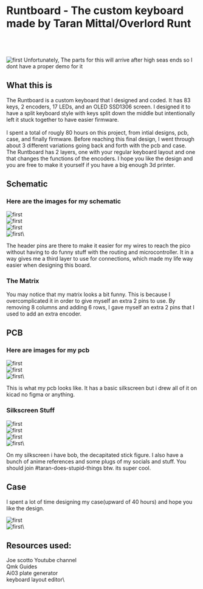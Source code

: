 # Runtboard - The custom keyboard made by Taran Mittal/Overlord Runt
\
\
\
![first](assets/img1.png)
Unfortunately, The parts for this will arrive after high seas ends so I dont have a proper demo for it

## What this is
The Runtboard is a custom keyboard that I designed and coded. It has 83 keys, 2 encoders, 17 LEDs, and an OLED SSD1306 screen. I designed it to have a split keyboard style with keys split down the middle but intentionally left it stuck together to have easier firmware.\
\
I spent a total of rougly 80 hours on this project, from intial designs, pcb, case, and finally firmware. Before reaching this final design, I went through about 3 different variations going back and forth with the pcb and case.\
The Runtboard has 2 layers, one with your regular keyboard layout and one that changes the functions of the encoders. I hope you like the design and you are free to make it yourself if you have a big enough 3d printer.

## Schematic
### Here are the images for my schematic
![first](assets/S1.png)\
![first](assets/Schematic.png)\
![first](assets/matrix.png)\
![first](assets/leds.png)\

The header pins are there to make it easier for my wires to reach the pico without having to do funny stuff with the routing and microcontroller. It in a way gives me a third layer to use for connections, which made my life way easier when designing this board.

### The Matrix
You may notice that my matrix looks a bit funny. This is because I overcomplicated it in order to give myself an extra 2 pins to use. By removing 8 columns and adding 6 rows, I gave myself an extra 2 pins that I used to add an extra encoder.

## PCB
### Here are images for my pcb
![first](assets/pcbs.png)\
![first](assets/cb2.png)\
![first](assets/pcb1.png)\

This is what my pcb looks like. It has a basic silkscreen but i drew all of it on kicad no figma or anything.


### Silkscreen Stuff
![first](assets/12.png)\
![first](assets/bob.png)\
![first](assets/back.png)\
![first](assets/agas.png)\

On my silkscreen i have bob, the decapitated stick figure. I also have a bunch of anime references and some plugs of my socials and stuff. You should join #taran-does-stupid-things btw. its super cool.


## Case
I spent a lot of time designing my case(upward of 40 hours) and hope you like the design.

![first](assets/img1.png)\
![first](assets/topoff.png)\

## Resources used:
Joe scotto Youtube channel\
Qmk Guides\
Ai03 plate generator\
keyboard layout editor\
